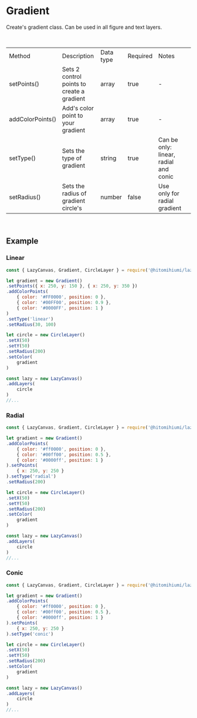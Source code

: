 # Gradient

Create's gradient class. Can be used in all figure and text layers.

<br>

<table>
    <tr>
        <td>Method</td>
        <td>Description</td>
        <td>Data type</td>
        <td>Required</td>
        <td>Notes<td>
    </tr>
    <tr>
        <td>setPoints()</td>
        <td>Sets 2 control points to create a gradient</td>
        <td>array</td>
        <td>true</td>
        <td>-</td>
    </tr>
    <tr>
        <td>addColorPoints()</td>
        <td>Add's color point to your gradient</td>
        <td>array</td>
        <td>true</td>
        <td>-</td>
    </tr>
    <tr>
        <td>setType()</td>
        <td>Sets the type of gradient</td>
        <td>string</td>
        <td>true</td>
        <td>Can be only: linear, radial and conic </td>
    </tr>
    <tr>
        <td>setRadius()</td>
        <td>Sets the radius of gradient circle's</td>
        <td>number</td>
        <td>false</td>
        <td>Use only for radial gradient</td>
    </tr>
</table>

<br>

## Example

### Linear
```js
const { LazyCanvas, Gradient, CircleLayer } = require('@hitomihiumi/lazy-canvas')

let gradient = new Gradient()
.setPoints({ x: 250, y: 150 }, { x: 250, y: 350 })
.addColorPoints(
    { color: '#FF0000', position: 0 },
    { color: '#00FF00', position: 0.9 },
    { color: '#0000FF', position: 1 }
)
.setType('linear')
.setRadius(30, 100)

let circle = new CircleLayer()
.setX(50)
.setY(50)
.setRadius(200)
.setColor(
    gradient
)

const lazy = new LazyCanvas()
.addLayers(
    circle
)
//...
```

### Radial
```js
const { LazyCanvas, Gradient, CircleLayer } = require('@hitomihiumi/lazy-canvas')

let gradient = new Gradient()
.addColorPoints(
    { color: '#ff0000', position: 0 },
    { color: '#00ff00', position: 0.5 },
    { color: '#0000ff', position: 1 }
).setPoints(
    { x: 250, y: 250 }
).setType('radial')
.setRadius(200)

let circle = new CircleLayer()
.setX(50)
.setY(50)
.setRadius(200)
.setColor(
    gradient
)

const lazy = new LazyCanvas()
.addLayers(
    circle
)
//...
```

### Conic
```js
const { LazyCanvas, Gradient, CircleLayer } = require('@hitomihiumi/lazy-canvas')

let gradient = new Gradient()
.addColorPoints(
    { color: '#ff0000', position: 0 },
    { color: '#00ff00', position: 0.5 },
    { color: '#0000ff', position: 1 }
).setPoints(
    { x: 250, y: 250 }
).setType('conic')

let circle = new CircleLayer()
.setX(50)
.setY(50)
.setRadius(200)
.setColor(
    gradient
)

const lazy = new LazyCanvas()
.addLayers(
    circle
)
//...
```